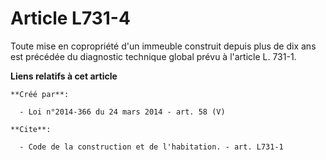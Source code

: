 # Article L731-4

Toute mise en copropriété d'un immeuble construit depuis plus de dix ans est précédée du diagnostic technique global prévu à
l'article L. 731-1.

**Liens relatifs à cet article**

	**Créé par**:

	  - Loi n°2014-366 du 24 mars 2014 - art. 58 (V)

	**Cite**:

	  - Code de la construction et de l'habitation. - art. L731-1
